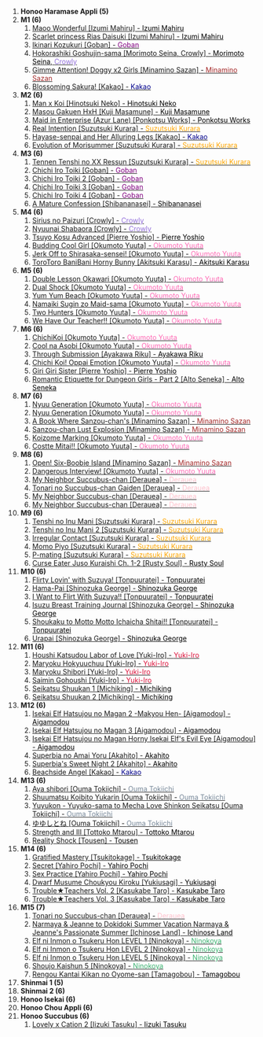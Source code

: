 1. **Honoo Haramase Appli (5)** 
2. **M1 (6)** 
	1. [Maoo Wonderful [Izumi Mahiru] - <span style="color:black">Izumi Mahiru</span>](https://track24.ru/google/?q=Maoo%20Wonderful%20%5BIzumi%20Mahiru%5D%20-%20%3Cspan%20style%3D%22color%3Ablack%22%3EIzumi%20Mahiru%3C/span%3E) 
	1. [Scarlet princess Rias Daisuki [Izumi Mahiru] - <span style="color:black">Izumi Mahiru</span>](https://track24.ru/google/?q=Scarlet%20princess%20Rias%20Daisuki%20%5BIzumi%20Mahiru%5D%20-%20%3Cspan%20style%3D%22color%3Ablack%22%3EIzumi%20Mahiru%3C/span%3E) 
	1. [Ikinari Kozukuri [Goban] - <span style="color:purple">Goban</span>](https://track24.ru/google/?q=Ikinari%20Kozukuri%20%5BGoban%5D%20-%20%3Cspan%20style%3D%22color%3Apurple%22%3EGoban%3C/span%3E) 
	1. [Hokorashiki Goshujin-sama [Morimoto Seina, Crowly] - <span style="color:black">Morimoto Seina</span>, <span style="color:MediumPurple">Crowly</span>](https://track24.ru/google/?q=Hokorashiki%20Goshujin-sama%20%5BMorimoto%20Seina%2C%20Crowly%5D%20-%20%3Cspan%20style%3D%22color%3Ablack%22%3EMorimoto%20Seina%3C/span%3E%2C%20%3Cspan%20style%3D%22color%3AMediumPurple%22%3ECrowly%3C/span%3E) 
	1. [Gimme Attention! Doggy x2 Girls [Minamino Sazan] - <span style="color:brown">Minamino Sazan</span>](https://track24.ru/google/?q=Gimme%20Attention%21%20Doggy%20x2%20Girls%20%5BMinamino%20Sazan%5D%20-%20%3Cspan%20style%3D%22color%3Abrown%22%3EMinamino%20Sazan%3C/span%3E) 
	1. [Blossoming Sakura! [Kakao] - <span style="color:DarkBlue">Kakao</span>](https://track24.ru/google/?q=Blossoming%20Sakura%21%20%5BKakao%5D%20-%20%3Cspan%20style%3D%22color%3ADarkBlue%22%3EKakao%3C/span%3E) 
3. **M2 (6)** 
	1. [Man x Koi [Hinotsuki Neko] - <span style="color:black">Hinotsuki Neko</span>](https://track24.ru/google/?q=Man%20x%20Koi%20%5BHinotsuki%20Neko%5D%20-%20%3Cspan%20style%3D%22color%3Ablack%22%3EHinotsuki%20Neko%3C/span%3E) 
	1. [Masou Gakuen HxH [Kuji Masamune] - <span style="color:black">Kuji Masamune</span>](https://track24.ru/google/?q=Masou%20Gakuen%20HxH%20%5BKuji%20Masamune%5D%20-%20%3Cspan%20style%3D%22color%3Ablack%22%3EKuji%20Masamune%3C/span%3E) 
	1. [Maid in Enterprise (Azur Lane) [Ponkotsu Works] - <span style="color:black">Ponkotsu Works</span>](https://track24.ru/google/?q=Maid%20in%20Enterprise%20%28Azur%20Lane%29%20%5BPonkotsu%20Works%5D%20-%20%3Cspan%20style%3D%22color%3Ablack%22%3EPonkotsu%20Works%3C/span%3E) 
	1. [Real Intention [Suzutsuki Kurara] - <span style="color:orange">Suzutsuki Kurara</span>](https://track24.ru/google/?q=Real%20Intention%20%5BSuzutsuki%20Kurara%5D%20-%20%3Cspan%20style%3D%22color%3Aorange%22%3ESuzutsuki%20Kurara%3C/span%3E) 
	1. [Hayase-senpai and Her Alluring Legs [Kakao] - <span style="color:DarkBlue">Kakao</span>](https://track24.ru/google/?q=Hayase-senpai%20and%20Her%20Alluring%20Legs%20%5BKakao%5D%20-%20%3Cspan%20style%3D%22color%3ADarkBlue%22%3EKakao%3C/span%3E) 
	1. [Evolution of Morisummer [Suzutsuki Kurara] - <span style="color:orange">Suzutsuki Kurara</span>](https://track24.ru/google/?q=Evolution%20of%20Morisummer%20%5BSuzutsuki%20Kurara%5D%20-%20%3Cspan%20style%3D%22color%3Aorange%22%3ESuzutsuki%20Kurara%3C/span%3E) 
4. **M3 (6)** 
	1. [Tennen Tenshi no XX Ressun [Suzutsuki Kurara] - <span style="color:orange">Suzutsuki Kurara</span>](https://track24.ru/google/?q=Tennen%20Tenshi%20no%20XX%20Ressun%20%5BSuzutsuki%20Kurara%5D%20-%20%3Cspan%20style%3D%22color%3Aorange%22%3ESuzutsuki%20Kurara%3C/span%3E) 
	1. [Chichi Iro Toiki [Goban] - <span style="color:purple">Goban</span>](https://track24.ru/google/?q=Chichi%20Iro%20Toiki%20%5BGoban%5D%20-%20%3Cspan%20style%3D%22color%3Apurple%22%3EGoban%3C/span%3E) 
	1. [Chichi Iro Toiki 2 [Goban] - <span style="color:purple">Goban</span>](https://track24.ru/google/?q=Chichi%20Iro%20Toiki%202%20%5BGoban%5D%20-%20%3Cspan%20style%3D%22color%3Apurple%22%3EGoban%3C/span%3E) 
	1. [Chichi Iro Toiki 3 [Goban] - <span style="color:purple">Goban</span>](https://track24.ru/google/?q=Chichi%20Iro%20Toiki%203%20%5BGoban%5D%20-%20%3Cspan%20style%3D%22color%3Apurple%22%3EGoban%3C/span%3E) 
	1. [Chichi Iro Toiki 4 [Goban] - <span style="color:purple">Goban</span>](https://track24.ru/google/?q=Chichi%20Iro%20Toiki%204%20%5BGoban%5D%20-%20%3Cspan%20style%3D%22color%3Apurple%22%3EGoban%3C/span%3E) 
	1. [A Mature Confession [Shibananasei] - <span style="color:black">Shibananasei</span>](https://track24.ru/google/?q=A%20Mature%20Confession%20%5BShibananasei%5D%20-%20%3Cspan%20style%3D%22color%3Ablack%22%3EShibananasei%3C/span%3E) 
5. **М4 (6)** 
	1. [Sirius no Paizuri [Crowly] - <span style="color:MediumPurple">Crowly</span>](https://track24.ru/google/?q=Sirius%20no%20Paizuri%20%5BCrowly%5D%20-%20%3Cspan%20style%3D%22color%3AMediumPurple%22%3ECrowly%3C/span%3E) 
	1. [Nyuunai Shabaora [Crowly] - <span style="color:MediumPurple">Crowly</span>](https://track24.ru/google/?q=Nyuunai%20Shabaora%20%5BCrowly%5D%20-%20%3Cspan%20style%3D%22color%3AMediumPurple%22%3ECrowly%3C/span%3E) 
	1. [Tsuyo Kosu Advanced [Pierre Yoshio] - <span style="color:black">Pierre Yoshio</span>](https://track24.ru/google/?q=Tsuyo%20Kosu%20Advanced%20%5BPierre%20Yoshio%5D%20-%20%3Cspan%20style%3D%22color%3Ablack%22%3EPierre%20Yoshio%3C/span%3E) 
	1. [Budding Cool Girl [Okumoto Yuuta] - <span style="color:hotpink">Okumoto Yuuta</span>](https://track24.ru/google/?q=Budding%20Cool%20Girl%20%5BOkumoto%20Yuuta%5D%20-%20%3Cspan%20style%3D%22color%3Ahotpink%22%3EOkumoto%20Yuuta%3C/span%3E) 
	1. [Jerk Off to Shirasaka-sensei! [Okumoto Yuuta] - <span style="color:hotpink">Okumoto Yuuta</span>](https://track24.ru/google/?q=Jerk%20Off%20to%20Shirasaka-sensei%21%20%5BOkumoto%20Yuuta%5D%20-%20%3Cspan%20style%3D%22color%3Ahotpink%22%3EOkumoto%20Yuuta%3C/span%3E) 
	1. [ToroToro BaniBani Horny Bunny [Akitsuki Karasu] - <span style="color:black">Akitsuki Karasu</span>](https://track24.ru/google/?q=ToroToro%20BaniBani%20Horny%20Bunny%20%5BAkitsuki%20Karasu%5D%20-%20%3Cspan%20style%3D%22color%3Ablack%22%3EAkitsuki%20Karasu%3C/span%3E) 
6. **M5 (6)** 
	1. [Double Lesson Okawari [Okumoto Yuuta] - <span style="color:hotpink">Okumoto Yuuta</span>](https://track24.ru/google/?q=Double%20Lesson%20Okawari%20%5BOkumoto%20Yuuta%5D%20-%20%3Cspan%20style%3D%22color%3Ahotpink%22%3EOkumoto%20Yuuta%3C/span%3E) 
	1. [Dual Shock [Okumoto Yuuta] - <span style="color:hotpink">Okumoto Yuuta</span>](https://track24.ru/google/?q=Dual%20Shock%20%5BOkumoto%20Yuuta%5D%20-%20%3Cspan%20style%3D%22color%3Ahotpink%22%3EOkumoto%20Yuuta%3C/span%3E) 
	1. [Yum Yum Beach [Okumoto Yuuta] - <span style="color:hotpink">Okumoto Yuuta</span>](https://track24.ru/google/?q=Yum%20Yum%20Beach%20%5BOkumoto%20Yuuta%5D%20-%20%3Cspan%20style%3D%22color%3Ahotpink%22%3EOkumoto%20Yuuta%3C/span%3E) 
	1. [Namaiki Sugin zo Maid-sama [Okumoto Yuuta] - <span style="color:hotpink">Okumoto Yuuta</span>](https://track24.ru/google/?q=Namaiki%20Sugin%20zo%20Maid-sama%20%5BOkumoto%20Yuuta%5D%20-%20%3Cspan%20style%3D%22color%3Ahotpink%22%3EOkumoto%20Yuuta%3C/span%3E) 
	1. [Two Hunters [Okumoto Yuuta] - <span style="color:hotpink">Okumoto Yuuta</span>](https://track24.ru/google/?q=Two%20Hunters%20%5BOkumoto%20Yuuta%5D%20-%20%3Cspan%20style%3D%22color%3Ahotpink%22%3EOkumoto%20Yuuta%3C/span%3E) 
	1. [We Have Our Teacher!! [Okumoto Yuuta] - <span style="color:hotpink">Okumoto Yuuta</span>](https://track24.ru/google/?q=We%20Have%20Our%20Teacher%21%21%20%5BOkumoto%20Yuuta%5D%20-%20%3Cspan%20style%3D%22color%3Ahotpink%22%3EOkumoto%20Yuuta%3C/span%3E) 
7. **M6 (6)** 
	1. [ChichiKoi [Okumoto Yuuta] - <span style="color:hotpink">Okumoto Yuuta</span>](https://track24.ru/google/?q=ChichiKoi%20%5BOkumoto%20Yuuta%5D%20-%20%3Cspan%20style%3D%22color%3Ahotpink%22%3EOkumoto%20Yuuta%3C/span%3E) 
	1. [Cool na Asobi [Okumoto Yuuta] - <span style="color:hotpink">Okumoto Yuuta</span>](https://track24.ru/google/?q=Cool%20na%20Asobi%20%5BOkumoto%20Yuuta%5D%20-%20%3Cspan%20style%3D%22color%3Ahotpink%22%3EOkumoto%20Yuuta%3C/span%3E) 
	1. [Through Submission [Ayakawa Riku] - <span style="color:black">Ayakawa Riku</span>](https://track24.ru/google/?q=Through%20Submission%20%5BAyakawa%20Riku%5D%20-%20%3Cspan%20style%3D%22color%3Ablack%22%3EAyakawa%20Riku%3C/span%3E) 
	1. [Chichi Koi! Oppai Emotion [Okumoto Yuuta] - <span style="color:hotpink">Okumoto Yuuta</span>](https://track24.ru/google/?q=Chichi%20Koi%21%20Oppai%20Emotion%20%5BOkumoto%20Yuuta%5D%20-%20%3Cspan%20style%3D%22color%3Ahotpink%22%3EOkumoto%20Yuuta%3C/span%3E) 
	1. [Giri Giri Sister [Pierre Yoshio] - <span style="color:black">Pierre Yoshio</span>](https://track24.ru/google/?q=Giri%20Giri%20Sister%20%5BPierre%20Yoshio%5D%20-%20%3Cspan%20style%3D%22color%3Ablack%22%3EPierre%20Yoshio%3C/span%3E) 
	1. [Romantic Etiquette for Dungeon Girls - Part 2 [Alto Seneka] - <span style="color:black">Alto Seneka</span>](https://track24.ru/google/?q=Romantic%20Etiquette%20for%20Dungeon%20Girls%20-%20Part%202%20%5BAlto%20Seneka%5D%20-%20%3Cspan%20style%3D%22color%3Ablack%22%3EAlto%20Seneka%3C/span%3E) 
8. **M7 (6)** 
	1. [Nyuu Generation [Okumoto Yuuta] - <span style="color:hotpink">Okumoto Yuuta</span>](https://track24.ru/google/?q=Nyuu%20Generation%20%5BOkumoto%20Yuuta%5D%20-%20%3Cspan%20style%3D%22color%3Ahotpink%22%3EOkumoto%20Yuuta%3C/span%3E) 
	1. [Nyuu Generation [Okumoto Yuuta] - <span style="color:hotpink">Okumoto Yuuta</span>](https://track24.ru/google/?q=Nyuu%20Generation%20%5BOkumoto%20Yuuta%5D%20-%20%3Cspan%20style%3D%22color%3Ahotpink%22%3EOkumoto%20Yuuta%3C/span%3E) 
	1. [A Book Where Sanzou-chan's [Minamino Sazan] - <span style="color:brown">Minamino Sazan</span>](https://track24.ru/google/?q=A%20Book%20Where%20Sanzou-chan%27s%20%5BMinamino%20Sazan%5D%20-%20%3Cspan%20style%3D%22color%3Abrown%22%3EMinamino%20Sazan%3C/span%3E) 
	1. [Sanzou-chan Lust Explosion [Minamino Sazan] - <span style="color:brown">Minamino Sazan</span>](https://track24.ru/google/?q=Sanzou-chan%20Lust%20Explosion%20%5BMinamino%20Sazan%5D%20-%20%3Cspan%20style%3D%22color%3Abrown%22%3EMinamino%20Sazan%3C/span%3E) 
	1. [Koizome Marking [Okumoto Yuuta] - <span style="color:hotpink">Okumoto Yuuta</span>](https://track24.ru/google/?q=Koizome%20Marking%20%5BOkumoto%20Yuuta%5D%20-%20%3Cspan%20style%3D%22color%3Ahotpink%22%3EOkumoto%20Yuuta%3C/span%3E) 
	1. [Costte Mitai!! [Okumoto Yuuta] - <span style="color:hotpink">Okumoto Yuuta</span>](https://track24.ru/google/?q=Costte%20Mitai%21%21%20%5BOkumoto%20Yuuta%5D%20-%20%3Cspan%20style%3D%22color%3Ahotpink%22%3EOkumoto%20Yuuta%3C/span%3E) 
9. **M8 (6)** 
	1. [Open! Six-Boobie Island [Minamino Sazan] - <span style="color:brown">Minamino Sazan</span>](https://track24.ru/google/?q=Open%21%20Six-Boobie%20Island%20%5BMinamino%20Sazan%5D%20-%20%3Cspan%20style%3D%22color%3Abrown%22%3EMinamino%20Sazan%3C/span%3E) 
	1. [Dangerous Interview! [Okumoto Yuuta] - <span style="color:hotpink">Okumoto Yuuta</span>](https://track24.ru/google/?q=Dangerous%20Interview%21%20%5BOkumoto%20Yuuta%5D%20-%20%3Cspan%20style%3D%22color%3Ahotpink%22%3EOkumoto%20Yuuta%3C/span%3E) 
	1. [My Neighbor Succubus-chan [Derauea] - <span style="color:pink">Derauea</span>](https://track24.ru/google/?q=My%20Neighbor%20Succubus-chan%20%5BDerauea%5D%20-%20%3Cspan%20style%3D%22color%3Apink%22%3EDerauea%3C/span%3E) 
	1. [Tonari no Succubus-chan Gaiden [Derauea] - <span style="color:pink">Derauea</span>](https://track24.ru/google/?q=Tonari%20no%20Succubus-chan%20Gaiden%20%5BDerauea%5D%20-%20%3Cspan%20style%3D%22color%3Apink%22%3EDerauea%3C/span%3E) 
	1. [My Neighbor Succubus-chan [Derauea] - <span style="color:pink">Derauea</span>](https://track24.ru/google/?q=My%20Neighbor%20Succubus-chan%20%5BDerauea%5D%20-%20%3Cspan%20style%3D%22color%3Apink%22%3EDerauea%3C/span%3E) 
	1. [My Neighbor Succubus-chan [Derauea] - <span style="color:pink">Derauea</span>](https://track24.ru/google/?q=My%20Neighbor%20Succubus-chan%20%5BDerauea%5D%20-%20%3Cspan%20style%3D%22color%3Apink%22%3EDerauea%3C/span%3E) 
10. **M9 (6)** 
	1. [Tenshi no Inu Mani [Suzutsuki Kurara] - <span style="color:orange">Suzutsuki Kurara</span>](https://track24.ru/google/?q=Tenshi%20no%20Inu%20Mani%20%5BSuzutsuki%20Kurara%5D%20-%20%3Cspan%20style%3D%22color%3Aorange%22%3ESuzutsuki%20Kurara%3C/span%3E) 
	1. [Tenshi no Inu Mani 2 [Suzutsuki Kurara] - <span style="color:orange">Suzutsuki Kurara</span>](https://track24.ru/google/?q=Tenshi%20no%20Inu%20Mani%202%20%5BSuzutsuki%20Kurara%5D%20-%20%3Cspan%20style%3D%22color%3Aorange%22%3ESuzutsuki%20Kurara%3C/span%3E) 
	1. [Irregular Contact [Suzutsuki Kurara] - <span style="color:orange">Suzutsuki Kurara</span>](https://track24.ru/google/?q=Irregular%20Contact%20%5BSuzutsuki%20Kurara%5D%20-%20%3Cspan%20style%3D%22color%3Aorange%22%3ESuzutsuki%20Kurara%3C/span%3E) 
	1. [Momo Piyo [Suzutsuki Kurara] - <span style="color:orange">Suzutsuki Kurara</span>](https://track24.ru/google/?q=Momo%20Piyo%20%5BSuzutsuki%20Kurara%5D%20-%20%3Cspan%20style%3D%22color%3Aorange%22%3ESuzutsuki%20Kurara%3C/span%3E) 
	1. [P-mating [Suzutsuki Kurara] - <span style="color:orange">Suzutsuki Kurara</span>](https://track24.ru/google/?q=P-mating%20%5BSuzutsuki%20Kurara%5D%20-%20%3Cspan%20style%3D%22color%3Aorange%22%3ESuzutsuki%20Kurara%3C/span%3E) 
	1. [Curse Eater Juso Kuraishi Ch. 1-2 [Rusty Soul] - <span style="color:black">Rusty Soul</span>](https://track24.ru/google/?q=Curse%20Eater%20Juso%20Kuraishi%20Ch.%201-2%20%5BRusty%20Soul%5D%20-%20%3Cspan%20style%3D%22color%3Ablack%22%3ERusty%20Soul%3C/span%3E) 
11. **M10 (6)** 
	1. [Flirty Lovin' with Suzuya! [Tonpuuratei] - <span style="color:black">Tonpuuratei</span>](https://track24.ru/google/?q=Flirty%20Lovin%27%20with%20Suzuya%21%20%5BTonpuuratei%5D%20-%20%3Cspan%20style%3D%22color%3Ablack%22%3ETonpuuratei%3C/span%3E) 
	1. [Hama-Pai [Shinozuka George] - <span style="color:black">Shinozuka George</span>](https://track24.ru/google/?q=Hama-Pai%20%5BShinozuka%20George%5D%20-%20%3Cspan%20style%3D%22color%3Ablack%22%3EShinozuka%20George%3C/span%3E) 
	1. [I Want to Flirt With Suzuya!! [Tonpuuratei] - <span style="color:black">Tonpuuratei</span>](https://track24.ru/google/?q=I%20Want%20to%20Flirt%20With%20Suzuya%21%21%20%5BTonpuuratei%5D%20-%20%3Cspan%20style%3D%22color%3Ablack%22%3ETonpuuratei%3C/span%3E) 
	1. [Isuzu Breast Training Journal [Shinozuka George] - <span style="color:black">Shinozuka George</span>](https://track24.ru/google/?q=Isuzu%20Breast%20Training%20Journal%20%5BShinozuka%20George%5D%20-%20%3Cspan%20style%3D%22color%3Ablack%22%3EShinozuka%20George%3C/span%3E) 
	1. [Shoukaku to Motto Motto Ichaicha Shitai!! [Tonpuuratei] - <span style="color:black">Tonpuuratei</span>](https://track24.ru/google/?q=Shoukaku%20to%20Motto%20Motto%20Ichaicha%20Shitai%21%21%20%5BTonpuuratei%5D%20-%20%3Cspan%20style%3D%22color%3Ablack%22%3ETonpuuratei%3C/span%3E) 
	1. [Urapai [Shinozuka George] - <span style="color:black">Shinozuka George</span>](https://track24.ru/google/?q=Urapai%20%5BShinozuka%20George%5D%20-%20%3Cspan%20style%3D%22color%3Ablack%22%3EShinozuka%20George%3C/span%3E) 
12. **M11 (6)** 
	1. [Houshi Katsudou Labor of Love [Yuki-Iro] - <span style="color:crimson">Yuki-Iro</span>](https://track24.ru/google/?q=Houshi%20Katsudou%20Labor%20of%20Love%20%5BYuki-Iro%5D%20-%20%3Cspan%20style%3D%22color%3Acrimson%22%3EYuki-Iro%3C/span%3E) 
	1. [Maryoku Hokyuuchuu [Yuki-Iro] - <span style="color:crimson">Yuki-Iro</span>](https://track24.ru/google/?q=Maryoku%20Hokyuuchuu%20%5BYuki-Iro%5D%20-%20%3Cspan%20style%3D%22color%3Acrimson%22%3EYuki-Iro%3C/span%3E) 
	1. [Maryoku Shibori [Yuki-Iro] - <span style="color:crimson">Yuki-Iro</span>](https://track24.ru/google/?q=Maryoku%20Shibori%20%5BYuki-Iro%5D%20-%20%3Cspan%20style%3D%22color%3Acrimson%22%3EYuki-Iro%3C/span%3E) 
	1. [Saimin Gohoushi [Yuki-Iro] - <span style="color:crimson">Yuki-Iro</span>](https://track24.ru/google/?q=Saimin%20Gohoushi%20%5BYuki-Iro%5D%20-%20%3Cspan%20style%3D%22color%3Acrimson%22%3EYuki-Iro%3C/span%3E) 
	1. [Seikatsu Shuukan 1 [Michiking] - <span style="color:black">Michiking</span>](https://track24.ru/google/?q=Seikatsu%20Shuukan%201%20%5BMichiking%5D%20-%20%3Cspan%20style%3D%22color%3Ablack%22%3EMichiking%3C/span%3E) 
	1. [Seikatsu Shuukan 2 [Michiking] - <span style="color:black">Michiking</span>](https://track24.ru/google/?q=Seikatsu%20Shuukan%202%20%5BMichiking%5D%20-%20%3Cspan%20style%3D%22color%3Ablack%22%3EMichiking%3C/span%3E) 
13. **M12 (6)** 
	1. [Isekai Elf Hatsujou no Magan 2 -Makyou Hen- [Aigamodou] - <span style="color:black">Aigamodou</span>](https://track24.ru/google/?q=Isekai%20Elf%20Hatsujou%20no%20Magan%202%20-Makyou%20Hen-%20%5BAigamodou%5D%20-%20%3Cspan%20style%3D%22color%3Ablack%22%3EAigamodou%3C/span%3E) 
	1. [Isekai Elf Hatsujou no Magan 3 [Aigamodou] - <span style="color:black">Aigamodou</span>](https://track24.ru/google/?q=Isekai%20Elf%20Hatsujou%20no%20Magan%203%20%5BAigamodou%5D%20-%20%3Cspan%20style%3D%22color%3Ablack%22%3EAigamodou%3C/span%3E) 
	1. [Isekai Elf Hatsujou no Magan Horny Isekai Elf's Evil Eye [Aigamodou] - <span style="color:black">Aigamodou</span>](https://track24.ru/google/?q=Isekai%20Elf%20Hatsujou%20no%20Magan%20Horny%20Isekai%20Elf%27s%20Evil%20Eye%20%5BAigamodou%5D%20-%20%3Cspan%20style%3D%22color%3Ablack%22%3EAigamodou%3C/span%3E) 
	1. [Superbia no Amai Yoru [Akahito] - <span style="color:black">Akahito</span>](https://track24.ru/google/?q=Superbia%20no%20Amai%20Yoru%20%5BAkahito%5D%20-%20%3Cspan%20style%3D%22color%3Ablack%22%3EAkahito%3C/span%3E) 
	1. [Superbia's Sweet Night 2 [Akahito] - <span style="color:black">Akahito</span>](https://track24.ru/google/?q=Superbia%27s%20Sweet%20Night%202%20%5BAkahito%5D%20-%20%3Cspan%20style%3D%22color%3Ablack%22%3EAkahito%3C/span%3E) 
	1. [Beachside Angel [Kakao] - <span style="color:DarkBlue">Kakao</span>](https://track24.ru/google/?q=Beachside%20Angel%20%5BKakao%5D%20-%20%3Cspan%20style%3D%22color%3ADarkBlue%22%3EKakao%3C/span%3E) 
14. **M13 (6)** 
	1. [Aya shibori [Ouma Tokiichi] - <span style="color:LightSlateGrey">Ouma Tokiichi</span>](https://track24.ru/google/?q=Aya%20shibori%20%5BOuma%20Tokiichi%5D%20-%20%3Cspan%20style%3D%22color%3ALightSlateGrey%22%3EOuma%20Tokiichi%3C/span%3E) 
	1. [Shuumatsu Koibito Yukarin [Ouma Tokiichi] - <span style="color:LightSlateGrey">Ouma Tokiichi</span>](https://track24.ru/google/?q=Shuumatsu%20Koibito%20Yukarin%20%5BOuma%20Tokiichi%5D%20-%20%3Cspan%20style%3D%22color%3ALightSlateGrey%22%3EOuma%20Tokiichi%3C/span%3E) 
	1. [Yuyukon - Yuyuko-sama to Mecha Love Shinkon Seikatsu [Ouma Tokiichi] - <span style="color:LightSlateGrey">Ouma Tokiichi</span>](https://track24.ru/google/?q=Yuyukon%20-%20Yuyuko-sama%20to%20Mecha%20Love%20Shinkon%20Seikatsu%20%5BOuma%20Tokiichi%5D%20-%20%3Cspan%20style%3D%22color%3ALightSlateGrey%22%3EOuma%20Tokiichi%3C/span%3E) 
	1. [ゆゆしとね [Ouma Tokiichi] - <span style="color:LightSlateGrey">Ouma Tokiichi</span>](https://track24.ru/google/?q=%E3%82%86%E3%82%86%E3%81%97%E3%81%A8%E3%81%AD%20%5BOuma%20Tokiichi%5D%20-%20%3Cspan%20style%3D%22color%3ALightSlateGrey%22%3EOuma%20Tokiichi%3C/span%3E) 
	1. [Strength and III [Tottoko Mtarou] - <span style="color:black">Tottoko Mtarou</span>](https://track24.ru/google/?q=Strength%20and%20III%20%5BTottoko%20Mtarou%5D%20-%20%3Cspan%20style%3D%22color%3Ablack%22%3ETottoko%20Mtarou%3C/span%3E) 
	1. [Reality Shock [Tousen] - <span style="color:black">Tousen</span>](https://track24.ru/google/?q=Reality%20Shock%20%5BTousen%5D%20-%20%3Cspan%20style%3D%22color%3Ablack%22%3ETousen%3C/span%3E) 
15. **M14 (6)** 
	1. [Gratified Mastery [Tsukitokage] - <span style="color:black">Tsukitokage</span>](https://track24.ru/google/?q=Gratified%20Mastery%20%5BTsukitokage%5D%20-%20%3Cspan%20style%3D%22color%3Ablack%22%3ETsukitokage%3C/span%3E) 
	1. [Secret [Yahiro Pochi] - <span style="color:black">Yahiro Pochi</span>](https://track24.ru/google/?q=Secret%20%5BYahiro%20Pochi%5D%20-%20%3Cspan%20style%3D%22color%3Ablack%22%3EYahiro%20Pochi%3C/span%3E) 
	1. [Sex Practice [Yahiro Pochi] - <span style="color:black">Yahiro Pochi</span>](https://track24.ru/google/?q=Sex%20Practice%20%5BYahiro%20Pochi%5D%20-%20%3Cspan%20style%3D%22color%3Ablack%22%3EYahiro%20Pochi%3C/span%3E) 
	1. [Dwarf Musume Choukyou Kiroku [Yukiusagi] - <span style="color:black">Yukiusagi</span>](https://track24.ru/google/?q=Dwarf%20Musume%20Choukyou%20Kiroku%20%5BYukiusagi%5D%20-%20%3Cspan%20style%3D%22color%3Ablack%22%3EYukiusagi%3C/span%3E) 
	1. [Trouble★Teachers Vol. 2 [Kasukabe Taro] - <span style="color:black">Kasukabe Taro</span>](https://track24.ru/google/?q=Trouble%E2%98%85Teachers%20Vol.%202%20%5BKasukabe%20Taro%5D%20-%20%3Cspan%20style%3D%22color%3Ablack%22%3EKasukabe%20Taro%3C/span%3E) 
	1. [Trouble★Teachers Vol. 3 [Kasukabe Taro] - <span style="color:black">Kasukabe Taro</span>](https://track24.ru/google/?q=Trouble%E2%98%85Teachers%20Vol.%203%20%5BKasukabe%20Taro%5D%20-%20%3Cspan%20style%3D%22color%3Ablack%22%3EKasukabe%20Taro%3C/span%3E) 
16. **M15 (7)** 
	1. [Tonari no Succubus-chan [Derauea] - <span style="color:pink">Derauea</span>](https://track24.ru/google/?q=Tonari%20no%20Succubus-chan%20%5BDerauea%5D%20-%20%3Cspan%20style%3D%22color%3Apink%22%3EDerauea%3C/span%3E) 
	1. [Narmaya & Jeanne to Dokidoki Summer Vacation Narmaya & Jeanne's Passionate Summer [Ichinose Land] - <span style="color:black">Ichinose Land</span>](https://track24.ru/google/?q=Narmaya%20%26%20Jeanne%20to%20Dokidoki%20Summer%20Vacation%20Narmaya%20%26%20Jeanne%27s%20Passionate%20Summer%20%5BIchinose%20Land%5D%20-%20%3Cspan%20style%3D%22color%3Ablack%22%3EIchinose%20Land%3C/span%3E) 
	1. [Elf ni Inmon o Tsukeru Hon LEVEL 1 [Ninokoya] - <span style="color:MediumSeaGreen">Ninokoya</span>](https://track24.ru/google/?q=Elf%20ni%20Inmon%20o%20Tsukeru%20Hon%20LEVEL%201%20%5BNinokoya%5D%20-%20%3Cspan%20style%3D%22color%3AMediumSeaGreen%22%3ENinokoya%3C/span%3E) 
	1. [Elf ni Inmon o Tsukeru Hon LEVEL 2 [Ninokoya] - <span style="color:MediumSeaGreen">Ninokoya</span>](https://track24.ru/google/?q=Elf%20ni%20Inmon%20o%20Tsukeru%20Hon%20LEVEL%202%20%5BNinokoya%5D%20-%20%3Cspan%20style%3D%22color%3AMediumSeaGreen%22%3ENinokoya%3C/span%3E) 
	1. [Elf ni Inmon o Tsukeru Hon LEVEL 5 [Ninokoya] - <span style="color:MediumSeaGreen">Ninokoya</span>](https://track24.ru/google/?q=Elf%20ni%20Inmon%20o%20Tsukeru%20Hon%20LEVEL%205%20%5BNinokoya%5D%20-%20%3Cspan%20style%3D%22color%3AMediumSeaGreen%22%3ENinokoya%3C/span%3E) 
	1. [Shoujo Kaishun 5 [Ninokoya] - <span style="color:MediumSeaGreen">Ninokoya</span>](https://track24.ru/google/?q=Shoujo%20Kaishun%205%20%5BNinokoya%5D%20-%20%3Cspan%20style%3D%22color%3AMediumSeaGreen%22%3ENinokoya%3C/span%3E) 
	1. [Rengou Kantai Kikan no Oyome-san [Tamagobou] - <span style="color:black">Tamagobou</span>](https://track24.ru/google/?q=Rengou%20Kantai%20Kikan%20no%20Oyome-san%20%5BTamagobou%5D%20-%20%3Cspan%20style%3D%22color%3Ablack%22%3ETamagobou%3C/span%3E) 
17. **Shinmai 1 (5)** 
18. **Shinmai 2 (6)** 
19. **Honoo Isekai (6)** 
20. **Honoo Chou Appli (6)** 
21. **Honoo Succubus (6)** 
	1. [Lovely x Cation 2 [Iizuki Tasuku] - <span style="color:black">Iizuki Tasuku</span>](https://track24.ru/google/?q=Lovely%20x%20Cation%202%20%5BIizuki%20Tasuku%5D%20-%20%3Cspan%20style%3D%22color%3Ablack%22%3EIizuki%20Tasuku%3C/span%3E) 
